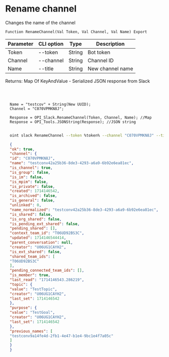 ﻿---
sidebar_position: 13
---

# Rename channel
 Changes the name of the channel



`Function RenameChannel(Val Token, Val Channel, Val Name) Export`

  | Parameter | CLI option | Type | Description |
  |-|-|-|-|
  | Token | --token | String | Bot token |
  | Channel | --channel | String | Channel ID |
  | Name | --title | String | New channel name |

  
  Returns:  Map Of KeyAndValue - Serialized JSON response from Slack

<br/>




```bsl title="Code example"
  
  Name = "testcov" + String(New UUID);
  Channel = "C070VPMKN8J";
  
  Response = OPI_Slack.RenameChannel(Token, Channel, Name); //Map
  Response = OPI_Tools.JSONString(Response); //JSON string
```



```sh title="CLI command example"
    
  oint slack RenameChannel --token %token% --channel "C070VPMKN8J" --title %title%

```

```json title="Result"
  {
  "ok": true,
  "channel": {
  "id": "C070VPMKN8J",
  "name": "testconv42a25b36-8de3-4293-a6a9-6b92e6ea81ec",
  "is_channel": true,
  "is_group": false,
  "is_im": false,
  "is_mpim": false,
  "is_private": false,
  "created": 1714146542,
  "is_archived": false,
  "is_general": false,
  "unlinked": 0,
  "name_normalized": "testconv42a25b36-8de3-4293-a6a9-6b92e6ea81ec",
  "is_shared": false,
  "is_org_shared": false,
  "is_pending_ext_shared": false,
  "pending_shared": [],
  "context_team_id": "T06UD92BS3C",
  "updated": 1714146544414,
  "parent_conversation": null,
  "creator": "U06UG1CAYH2",
  "is_ext_shared": false,
  "shared_team_ids": [
  "T06UD92BS3C"
  ],
  "pending_connected_team_ids": [],
  "is_member": true,
  "last_read": "1714146543.286219",
  "topic": {
  "value": "TestTopic",
  "creator": "U06UG1CAYH2",
  "last_set": 1714146542
  },
  "purpose": {
  "value": "TestGoal",
  "creator": "U06UG1CAYH2",
  "last_set": 1714146542
  },
  "previous_names": [
  "testconv9a14fe4d-2fb1-4e47-b1e4-9bc1e4f7a05c"
  ]
  }
  }

```

